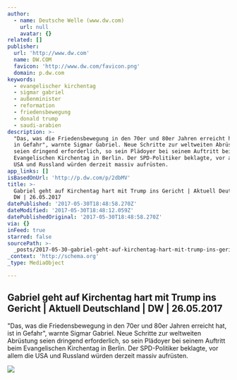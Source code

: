 ```yaml
---
author:
  - name: Deutsche Welle (www.dw.com)
    url: null
    avatar: {}
related: []
publisher:
  url: 'http://www.dw.com'
  name: DW.COM
  favicon: 'http://www.dw.com/favicon.png'
  domain: p.dw.com
keywords:
  - evangelischer kirchentag
  - sigmar gabriel
  - außenminister
  - reformation
  - friedensbewegung
  - donald trump
  - saudi-arabien
description: >-
  "Das, was die Friedensbewegung in den 70er und 80er Jahren erreicht hat, ist
  in Gefahr", warnte Sigmar Gabriel. Neue Schritte zur weltweiten Abrüstung
  seien dringend erforderlich, so sein Plädoyer bei seinem Auftritt beim
  Evangelischen Kirchentag in Berlin. Der SPD-Politiker beklagte, vor allem die
  USA und Russland würden derzeit massiv aufrüsten.
app_links: []
isBasedOnUrl: 'http://p.dw.com/p/2dbMV'
title: >-
  Gabriel geht auf Kirchentag hart mit Trump ins Gericht | Aktuell Deutschland |
  DW | 26.05.2017
datePublished: '2017-05-30T18:48:58.270Z'
dateModified: '2017-05-30T18:48:12.059Z'
datePublishedOriginal: '2017-05-30T18:48:58.270Z'
via: {}
inFeed: true
starred: false
sourcePath: >-
  _posts/2017-05-30-gabriel-geht-auf-kirchentag-hart-mit-trump-ins-gericht-or-akt.md
_context: 'http://schema.org'
_type: MediaObject

---
```

<article style=""><h1>Gabriel geht auf Kirchentag hart mit Trump ins Gericht | Aktuell Deutschland | DW | 26.05.2017</h1><p>"Das, was die Friedensbewegung in den 70er und 80er Jahren erreicht hat, ist in Gefahr", warnte Sigmar Gabriel. Neue Schritte zur weltweiten Abrüstung seien dringend erforderlich, so sein Plädoyer bei seinem Auftritt beim Evangelischen Kirchentag in Berlin. Der SPD-Politiker beklagte, vor allem die USA und Russland würden derzeit massiv aufrüsten.</p><img src="http://www.dw.com/image/38991602_304.jpg" /></article>